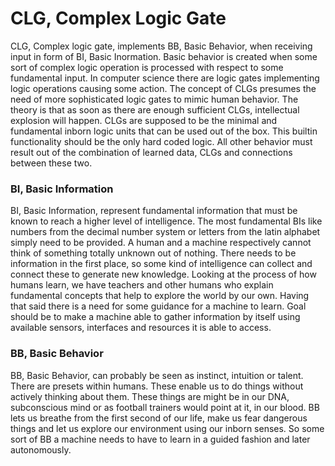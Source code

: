 # CLG, Complex Logic Gate
CLG, Complex logic gate, implements BB, Basic Behavior, when receiving input in
form of BI, Basic Inormation. Basic behavior is created when some sort of
complex logic operation is processed with respect to some fundamental input. In
computer science there are logic gates implementing logic operations causing
some action. The concept of CLGs presumes the need of more sophisticated logic
gates to mimic human behavior. The theory is that as soon as there are enough
sufficient CLGs, intellectual explosion will happen. CLGs are supposed to be
the minimal and fundamental inborn logic units that can be used out of the box.
This builtin functionality should be the only hard coded logic. All other
behavior must result out of the combination of learned data, CLGs and
connections between these two.

### BI, Basic Information
BI, Basic Information, represent fundamental information that must be known to
reach a higher level of intelligence. The most fundamental BIs like numbers
from the decimal number system or letters from the latin alphabet simply need
to be provided. A human and a machine respectively cannot think of something
totally unknown out of nothing. There needs to be information in the first
place, so some kind of intelligence can collect and connect these to generate
new knowledge. Looking at the process of how humans learn, we have teachers and
other humans who explain fundamental concepts that help to explore the world by
our own. Having that said there is a need for some guidance for a machine to
learn. Goal should be to make a machine able to gather information by itself
using available sensors, interfaces and resources it is able to access.

### BB, Basic Behavior
BB, Basic Behavior, can probably be seen as instinct, intuition or talent.
There are presets within humans. These enable us to do things without actively
thinking about them. These things are might be in our DNA, subconscious mind or
as football trainers would point at it, in our blood. BB lets us breathe from
the first second of our life, make us fear dangerous things and let us explore
our environment using our inborn senses. So some sort of BB a machine needs to
have to learn in a guided fashion and later autonomously.
